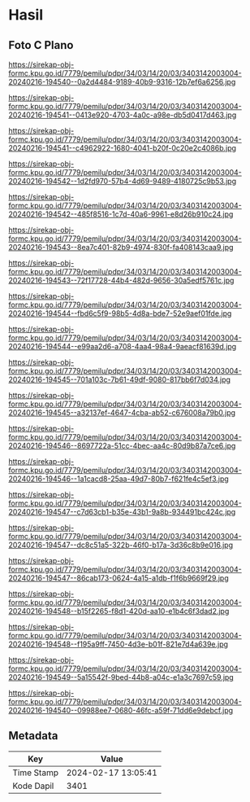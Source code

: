 # Hasil

## Foto C Plano

https://sirekap-obj-formc.kpu.go.id/7779/pemilu/pdpr/34/03/14/20/03/3403142003004-20240216-194540--0a2d4484-9189-40b9-9316-12b7ef6a6256.jpg

https://sirekap-obj-formc.kpu.go.id/7779/pemilu/pdpr/34/03/14/20/03/3403142003004-20240216-194541--0413e920-4703-4a0c-a98e-db5d0417d463.jpg

https://sirekap-obj-formc.kpu.go.id/7779/pemilu/pdpr/34/03/14/20/03/3403142003004-20240216-194541--c4962922-1680-4041-b20f-0c20e2c4086b.jpg

https://sirekap-obj-formc.kpu.go.id/7779/pemilu/pdpr/34/03/14/20/03/3403142003004-20240216-194542--1d2fd970-57b4-4d69-9489-4180725c9b53.jpg

https://sirekap-obj-formc.kpu.go.id/7779/pemilu/pdpr/34/03/14/20/03/3403142003004-20240216-194542--485f8516-1c7d-40a6-9961-e8d26b910c24.jpg

https://sirekap-obj-formc.kpu.go.id/7779/pemilu/pdpr/34/03/14/20/03/3403142003004-20240216-194543--8ea7c401-82b9-4974-830f-fa408143caa9.jpg

https://sirekap-obj-formc.kpu.go.id/7779/pemilu/pdpr/34/03/14/20/03/3403142003004-20240216-194543--72f17728-44b4-482d-9656-30a5edf5761c.jpg

https://sirekap-obj-formc.kpu.go.id/7779/pemilu/pdpr/34/03/14/20/03/3403142003004-20240216-194544--fbd6c5f9-98b5-4d8a-bde7-52e9aef01fde.jpg

https://sirekap-obj-formc.kpu.go.id/7779/pemilu/pdpr/34/03/14/20/03/3403142003004-20240216-194544--e99aa2d6-a708-4aa4-98a4-9aeacf81639d.jpg

https://sirekap-obj-formc.kpu.go.id/7779/pemilu/pdpr/34/03/14/20/03/3403142003004-20240216-194545--701a103c-7b61-49df-9080-817bb6f7d034.jpg

https://sirekap-obj-formc.kpu.go.id/7779/pemilu/pdpr/34/03/14/20/03/3403142003004-20240216-194545--a32137ef-4647-4cba-ab52-c676008a79b0.jpg

https://sirekap-obj-formc.kpu.go.id/7779/pemilu/pdpr/34/03/14/20/03/3403142003004-20240216-194546--8697722a-51cc-4bec-aa4c-80d9b87a7ce6.jpg

https://sirekap-obj-formc.kpu.go.id/7779/pemilu/pdpr/34/03/14/20/03/3403142003004-20240216-194546--1a1cacd8-25aa-49d7-80b7-f621fe4c5ef3.jpg

https://sirekap-obj-formc.kpu.go.id/7779/pemilu/pdpr/34/03/14/20/03/3403142003004-20240216-194547--c7d63cb1-b35e-43b1-9a8b-934491bc424c.jpg

https://sirekap-obj-formc.kpu.go.id/7779/pemilu/pdpr/34/03/14/20/03/3403142003004-20240216-194547--dc8c51a5-322b-46f0-b17a-3d36c8b9e016.jpg

https://sirekap-obj-formc.kpu.go.id/7779/pemilu/pdpr/34/03/14/20/03/3403142003004-20240216-194547--86cab173-0624-4a15-a1db-f1f6b9669f29.jpg

https://sirekap-obj-formc.kpu.go.id/7779/pemilu/pdpr/34/03/14/20/03/3403142003004-20240216-194548--b15f2265-f8d1-420d-aa10-e1b4c6f3dad2.jpg

https://sirekap-obj-formc.kpu.go.id/7779/pemilu/pdpr/34/03/14/20/03/3403142003004-20240216-194548--f195a9ff-7450-4d3e-b01f-821e7d4a639e.jpg

https://sirekap-obj-formc.kpu.go.id/7779/pemilu/pdpr/34/03/14/20/03/3403142003004-20240216-194549--5a15542f-9bed-44b8-a04c-e1a3c7697c59.jpg

https://sirekap-obj-formc.kpu.go.id/7779/pemilu/pdpr/34/03/14/20/03/3403142003004-20240216-194540--09988ee7-0680-46fc-a59f-71dd6e9debcf.jpg


## Metadata

| Key        | Value               |
| ---------- | ------------------- |
| Time Stamp | 2024-02-17 13:05:41 |
| Kode Dapil | 3401                |



